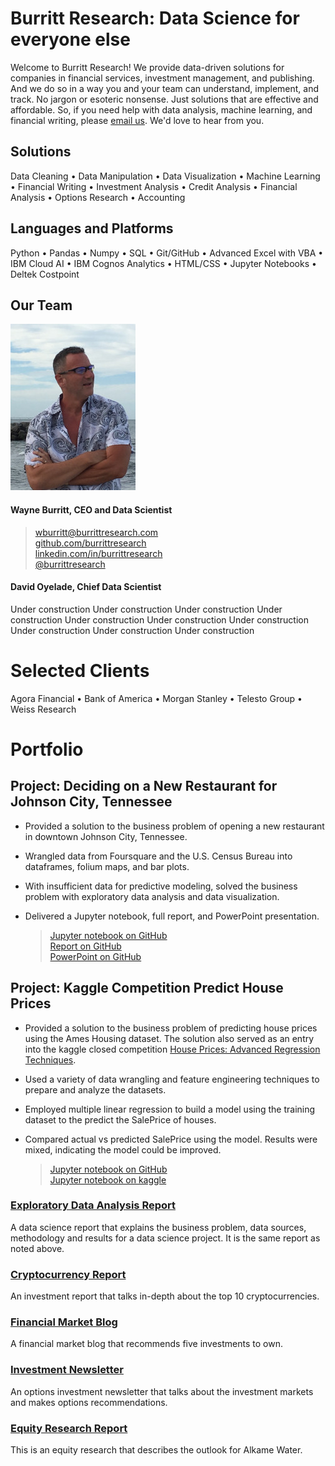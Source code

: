 # Burritt Research: Data Science for everyone else

Welcome to Burritt Research! We provide data-driven solutions for companies in financial services, investment management, and publishing. And we do so in a way you and your team can understand, implement, and track. No jargon or esoteric nonsense. Just solutions that are effective and affordable. So, if you need help with data analysis, machine learning, and financial writing, please [email us](mailto:wburritt@burrittresearch.com?subject=Info).  We'd love to hear from you.  

## Solutions

Data Cleaning • Data Manipulation • Data Visualization • Machine Learning • Financial Writing • Investment Analysis • Credit Analysis • Financial Analysis • Options Research • Accounting

## Languages and Platforms

Python • Pandas • Numpy • SQL • Git/GitHub • Advanced Excel with VBA • IBM Cloud AI • IBM Cognos Analytics • HTML/CSS • Jupyter Notebooks • Deltek Costpoint 

## Our Team

<img src="wayne-burritt-pic.jpg">

#### Wayne Burritt, CEO and Data Scientist

> [wburritt@burrittresearch.com](mailto:wburritt@burrittresearch.com?subject=Info)  
> [github.com/burrittresearch](https://github.com/burrittresearch 'Burritt Research GitHub')  
> [linkedin.com/in/burrittresearch](https://www.linkedin.com/in/burrittresearch 'Burritt Research LinkedIn')   
> [@burrittresearch](https://twitter.com/burrittresearch/ 'Burritt Research Twitter')  

#### David Oyelade, Chief Data Scientist

Under construction
Under construction
Under construction
Under construction
Under construction
Under construction
Under construction
Under construction
Under construction
Under construction

# Selected Clients

Agora Financial • Bank of America • Morgan Stanley • Telesto Group • Weiss Research  

# Portfolio

## Project: Deciding on a New Restaurant for Johnson City, Tennessee

* Provided a solution to the business problem of opening a new restaurant in downtown Johnson City, Tennessee.    
* Wrangled data from Foursquare and the U.S. Census Bureau into dataframes, folium maps, and bar plots.    
* With insufficient data for predictive modeling, solved the business problem with exploratory data analysis and data visualization.    
* Delivered a Jupyter notebook, full report, and PowerPoint presentation.    

    > [Jupyter notebook on GitHub](https://github.com/burrittresearch/restaurants-johnson-city/blob/master/restaurants-jc-notebook.ipynb 'Notebook')      
    > [Report on GitHub](https://github.com/burrittresearch/restaurants-johnson-city/blob/master/restaurants-jc-report.pdf 'Report')      
    > [PowerPoint on GitHub](https://github.com/burrittresearch/restaurants-johnson-city/blob/master/restaurants-jc-presentation.pdf 'Presentation')  

## Project: Kaggle Competition Predict House Prices

* Provided a solution to the business problem of predicting house prices using the Ames Housing dataset. The solution also served as an entry into the kaggle closed competition [House Prices: Advanced Regression Techniques](https://www.kaggle.com/c/house-prices-advanced-regression-techniques/overview 'House Prices: Advanced Regression Techniques').
* Used a variety of data wrangling and feature engineering techniques to prepare and analyze the datasets. 
* Employed multiple linear regression to build a model using the training dataset to the predict the SalePrice of houses.
* Compared actual vs predicted SalePrice using the model. Results were mixed, indicating the model could be improved.

    > [Jupyter notebook on GitHub](https://github.com/burrittresearch/kaggle-competition-predict-house-prices/blob/master/kaggle-competition-predict-house-prices.ipynb 'Notebook')  
    > [Jupyter notebook on kaggle](https://www.kaggle.com/jonathanburritt/kaggle-competition-predict-house-prices 'Notebook')

### [Exploratory Data Analysis Report](https://burrittresearch.com/wayne-burritt-restaurants-jc-report.pdf 'Exploratory Data Analysis Report')

A data science report that explains the business problem, data sources, methodology and results for a data science project. It is the same report as noted above.

### [Cryptocurrency Report](https://burrittresearch.com/wayne-burritt-research-cryptocurrencies.pdf 'Cryptocurrency Report')

An investment report that talks in-depth about the top 10 cryptocurrencies.

### [Financial Market Blog](https://burrittresearch.com/wayne-burritt-blog-insights.pdf 'Financial Market Blog')

A financial market blog that recommends five investments to own.

### [Investment Newsletter](https://burrittresearch.com/wayne-burritt-newsletter-agora-emo.pdf 'Investment Newsletter')

An options investment newsletter that talks about the investment markets and makes options recommendations.

### [Equity Research Report](https://burrittresearch.com/wayne-burritt-research-alkame.pdf 'Equity Research Report')

This is an equity research that describes the outlook for Alkame Water.
